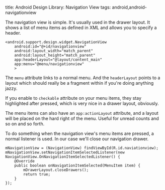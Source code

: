 title: Android Design Library: Navigation View
tags: android,android-navigationview

The navigation view is simple. It's usually used in the drawer layout. It shows a list of menu items as defined in XML and allows you to specify a header.

    <android.support.design.widget.NavigationView
        android:id="@+id/navigationview"
        android:layout_width="match_parent"
        android:layout_height="match_parent"
        app:headerLayout="@layout/content_main"        
        app:menu="@menu/navigationview"
        >

The `menu` attribute links to a normal menu. And the `headerLayout` points to a layout which should really be a fragment within if you're doing anything jazzy.

If you enable to `checkable` attribute on your menu items, they stay highlighted after pressed, which is very nice in a drawer layout, obviously.

The menu items can also have an `app:actionLayout` attribute, and a layout will be placed on the hard right of the menu. Useful for unread counts and so on and so forth.

To do something when the navigation view's menu items are pressed, a normal listener is used. In our case we'll close our navigation drawer.

    mNavigationView = (NavigationView) findViewById(R.id.naviationview);
    mNavigationView.setNavigationItemSelectedListener(new NavigationView.OnNavigationItemSelectedListener() {
        @Override
        public boolean onNavigationItemSelected(MenuItem item) {
            mDrawerLayout.closeDrawers();
            return true;
        }
    });
